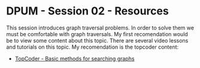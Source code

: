# DPUM - Session 02 - Resources

This session introduces graph traversal problems. In order to solve them we must be comfortable with graph traversals. My first recomendation would be to view some content about this topic. There are several video lessons and tutorials on this topic. My recomendation is the topcoder content:

* [TopCoder - Basic methods for searching graphs](https://www.topcoder.com/community/competitive-programming/tutorials/introduction-to-graphs-and-their-data-structures-section-2/#basic)

